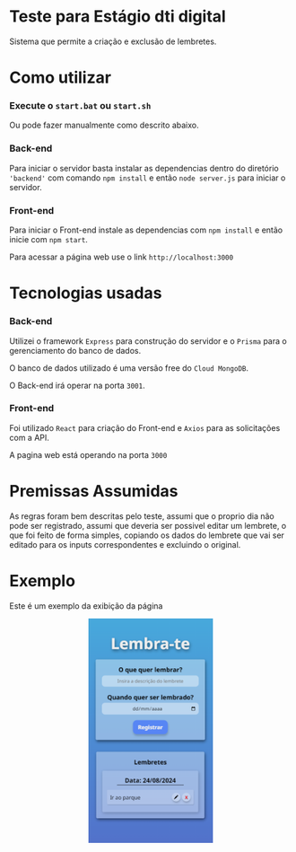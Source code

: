 
# Teste para Estágio dti digital
Sistema que permite a criação e exclusão de lembretes.

# Como utilizar 

### Execute o `start.bat` ou `start.sh` 

Ou pode fazer manualmente como descrito abaixo.

### Back-end
Para iniciar o servidor basta instalar as dependencias dentro do diretório `'backend'` com comando `npm install` e então `node server.js` para iniciar o servidor.

### Front-end
Para iniciar o Front-end instale as dependencias com `npm install` e então inicie com `npm start`.

Para acessar a página web use o link `http://localhost:3000`

# Tecnologias usadas
### Back-end

Utilizei o framework `Express` para construção do servidor e o `Prisma` para o gerenciamento do banco de dados.

O banco de dados utilizado é uma versão free do `Cloud MongoDB`.

O Back-end irá operar na porta `3001`.

### Front-end
Foi utilizado `React` para criação do Front-end e `Axios` para as solicitações com a API.

A pagina web está operando na porta `3000`

# Premissas Assumidas

As regras foram bem descritas pelo teste, assumi que o proprio dia não pode ser registrado, assumi que deveria ser possivel editar um lembrete, o que foi feito de forma simples, copiando os dados do lembrete que vai ser editado para os inputs correspondentes e excluindo o original.

# Exemplo
Este é um exemplo da exibição da página
<div align="center">
    <img src=print.png alt="exemplo" height=400> 
</div>
